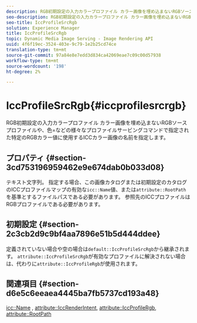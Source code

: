 ```yaml
---
description: RGB初期設定の入力カラープロファイル カラー画像を埋め込まないRGBソースプロファイルや、色=などの様々なプロファイルサービングコマンドで指定された特定のRGBカラー値に使用するICCカラー画像の名前を指定します。
seo-description: RGB初期設定の入力カラープロファイル カラー画像を埋め込まないRGBソースプロファイルや、色=などの様々なプロファイルサービングコマンドで指定された特定のRGBカラー値に使用するICCカラー画像の名前を指定します。
seo-title: IccProfileSrcRgb
solution: Experience Manager
title: IccProfileSrcRgb
topic: Dynamic Media Image Serving - Image Rendering API
uuid: 4f6f19ec-3524-403e-9c79-1e2b25cd74ce
translation-type: tm+mt
source-git-commit: 97a84e8e7edd3d834ca42069eae7c09c00d57938
workflow-type: tm+mt
source-wordcount: '198'
ht-degree: 2%

---
```



# IccProfileSrcRgb{#iccprofilesrcrgb}

RGB初期設定の入力カラープロファイル カラー画像を埋め込まないRGBソースプロファイルや、色=などの様々なプロファイルサービングコマンドで指定された特定のRGBカラー値に使用するICCカラー画像の名前を指定します。

## プロパティ {#section-3cd753196959462e9e674dab0b033d08}

テキスト文字列。 指定する場合、この画像カタログまたは初期設定のカタログのICCプロファイルマップの有効な`icc::Name`値、または`attribute::RootPath`を基準とするファイルパスである必要があります。 参照先のICCプロファイルはRGBプロファイルである必要があります。

## 初期設定 {#section-2c3cb2d9c9bf4aa7896e51b5d444ddee}

定義されていない場合や空の場合は`default::IccProfileSrcRgb`から継承されます。 `attribute::IccProfileSrcRgb`が有効なプロファイルに解決されない場合は、代わりに`attribute::IccProfileRgb`が使用されます。

## 関連項目 {#section-d6e5c6eeaea4445ba7fb5737cd193a48}

[icc::Name](../../../../../is-api/image-catalog/image-serving-api-ref/c-image-catalog-reference/c-icc-profile-map-reference/r-name-icc.md#reference-9e7d3c8e35434981a3dfac66b8946cbe) ,  [attribute::IccRenderIntent](../../../../../is-api/image-catalog/image-serving-api-ref/c-image-catalog-reference/c-attributes-reference/r-iccrenderintent.md#reference-012f207f28bd4406a5368d23ed95a51f),  [attribute::IccProfileRgb](../../../../../is-api/image-catalog/image-serving-api-ref/c-image-catalog-reference/c-attributes-reference/r-iccprofilergb.md#reference-3479e7daac54404f84b06b98ca07b9df),  [attribute::RootPath](../../../../../is-api/image-catalog/image-serving-api-ref/c-image-catalog-reference/c-attributes-reference/r-rootpath.md#reference-17d57e5967be403b8408fa7214017494)

